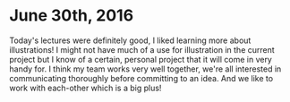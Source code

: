 # June 30th, 2016

Today's lectures were definitely good, I liked learning more about illustrations! I might not have much of a use for illustration in the current project but I know of a certain, personal project that it will come in very handy for.
I think my team works very well together, we're all interested in communicating thoroughly before committing to an idea. And we like to work with each-other which is a big plus!
